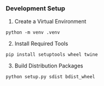 ### Development Setup

1. Create a Virtual Environment

```shell
python -m venv .venv
   ```

2. Install Required Tools

```shell
pip install setuptools wheel twine
```

3. Build Distribution Packages

```shell
python setup.py sdist bdist_wheel
```